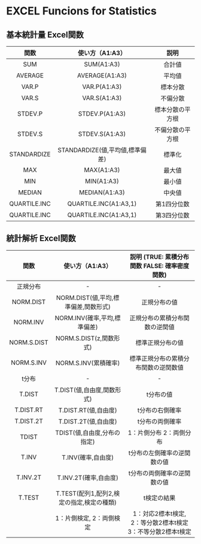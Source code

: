 # EXCEL Funcions for Statistics

## 基本統計量 Excel関数

|     関数     |         使い方（A1:A3）         |       説明       |
| :----------: | :-----------------------------: | :--------------: |
|     SUM      |           SUM(A1:A3)            |      合計値      |
|   AVERAGE    |         AVERAGE(A1:A3)          |      平均値      |
|    VAR.P     |          VAR.P(A1:A3)           |     標本分散     |
|    VAR.S     |          VAR.S(A1:A3)           |     不偏分散     |
|   STDEV.P    |         STDEV.P(A1:A3)          | 標本分散の平方根 |
|   STDEV.S    |         STDEV.S(A1:A3)          | 不偏分散の平方根 |
| STANDARDIZE  | STANDARDIZE(値,平均値,標準偏差) |      標準化      |
|     MAX      |           MAX(A1:A3)            |      最大値      |
|     MIN      |           MIN(A1:A3)            |      最小値      |
|    MEDIAN    |          MEDIAN(A1:A3)          |      中央値      |
| QUARTILE.INC |      QUARTILE.INC(A1:A3,1)      |   第1四分位数    |
| QUARTILE.INC |      QUARTILE.INC(A1:A3,1)      |   第3四分位数    |

## 統計解析 Excel関数

|    関数     |              使い方（A1:A3）              |         説明 (TRUE: 累積分布関数 FALSE: 確率密度関数)         |
| :---------: | :---------------------------------------: | :-----------------------------------------------------------: |
|  正規分布   |                     -                     |                               -                               |
|  NORM.DIST  |   NORM.DIST(値,平均,標準偏差,関数形式)    |                         正規分布の値                          |
|  NORM.INV   |       NORM.INV(確率,平均,標準偏差)        |                正規分布の累積分布関数の逆関値                 |
| NORM.S.DIST |          NORM.S.DIST(z,関数形式)          |                       標準正規分布の値                        |
| NORM.S.INV  |           NORM.S.INV(累積確率)            |             標準正規分布の累積分布関数の逆関数値              |
|    t分布    |                     -                     |                               -                               |
|   T.DIST    |        T.DIST(値,自由度,関数形式)         |                           t分布の値                           |
|  T.DIST.RT  |           T.DIST.RT(値,自由度)            |                        t分布の右側確率                        |
|  T.DIST.2T  |           T.DIST.2T(値,自由度)            |                        t分布の両側確率                        |
|    TDIST    |        TDIST(値,自由度,分布の指定)        |                    1：片側分布 2：両側分布                    |
|    T.INV    |            T.INV(確率,自由度)             |                  t分布の左側確率の逆関数の値                  |
|  T.INV.2T   |           T.INV.2T(確率,自由度)           |                  t分布の両側確率の逆関数の値                  |
|   T.TEST    | T.TEST(配列1,配列2,検定の指定,検定の種類) |                          t検定の結果                          |
|             |         1：片側検定, 2：両側検定          | 1：対応2標本t検定, 2：等分散2標本t検定　3：不等分散2標本t検定 |